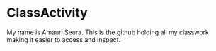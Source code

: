 # ClassActivity
My name is Amauri Seura.
This is the github holding all my classwork making it easier to access and inspect. 